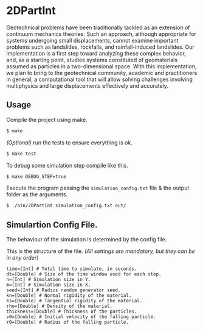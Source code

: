 # 2DPartInt

Geotechnical problems have been traditionally tackled as an extension of continuum mechanics theories. Such an approach, although appropriate for systems undergoing small displacements, cannot examine important problems such as landslides, rockfalls, and rainfall-induced landslides. Our implementation is a first step toward analyzing these complex behavior, and, as a starting point, studies systems constituted of geomaterials assumed as particles in a two-dimensional space. With this implementation, we plan to bring to the geotechnical community, academic and practitioners in general, a computational tool that will allow solving challenges involving multiphysics and large displacements effectively and accurately.

## Usage

Compile the project using make.

```bash
$ make
```

_(Optional)_ run the tests to ensure everything is ok.


```bash
$ make test
```

To debug some simulation step compile like this.

```bash
$ make DEBUG_STEP=true
```

Execute the program passing the `simulation_config.txt` file & the output folder as the arguments.

```bash
$ ./bin/2DPartInt simulation_config.txt out/
```

## Simulartion Config File.

The behaviour of the simulation is determined by the config file.

This is the structure of the file.
_(All settings are mandatory, but they can be in any order)_

```
time=[Int] # Total time to simulate, in seconds.
dt=[Double] # Size of the time window used for each step.
n=[Int] # Simulation size in Y.
m=[Int] # Simulation size in X.
seed=[Int] # Radius random generator seed.
kn=[Double] # Normal rigidity of the material.
ks=[Double] # Tangential rigidity of the material.
rho=[Double] # Density of the material.
thickness=[Double] # Thickness of the particles.
v0=[Double] # Initial velocity of the falling particle.
r0=[Double] # Radius of the falling particle.
```
